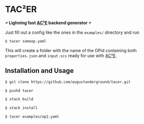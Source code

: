 # TAC²ER

<b align="center">🗲 Lighning fast [AC²E](https://github.com/matthschw/ace) backend generator 🗲</b>

Just fill out a config like the ones in the `examples/` directory and run

```bash
$ tacer someop.yaml
```

This will create a folder with the name of the OPid containing both
`properties.json` and `input.scs` ready for use with
[AC²E](https://github.com/matthschw/ace).

## Installation and Usage

```bash
$ git clone https://github.com/augustunderground/tacer.git

$ pushd tacer

$ stack build

$ stack install

$ tacer examples/op2.yaml
```
